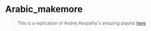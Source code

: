 # Arabic_makemore

> This is a replication of Andrej Kerpathy's amazing playlist [here](https://www.youtube.com/playlist?list=PLAqhIrjkxbuWI23v9cThsA9GvCAUhRvKZ)
